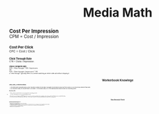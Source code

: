 <h1 align="center">Media Math</h1>

**<small>Cost Per Impression**<small>  
CPM = Cost / Impression

**<small>Cost Per Click**<small>  
CPC = Cost / Click

**<small>Click Through Rate**<small>  
CTR = Clicks / Impression

**<small>Video Complete Rate**<small>  
VCR = (View-throughs * 100) / Impressions  
OR     
VCR = (View-throughs / Impressions) * 100  
a “view through” typically refers to a viewer watching an entire video ad without skipping it


<h1 align="center">Workerbook Knowlege</h1>
  
**<small>25th, 50th, & 75th Percentiles**<small>  

1. Percentiles were calculated using OUTPUT tab which contains the new data, it calculates the percentile by each row, from column U to AD (the previous weekend friday date).
2. For this week's data, the 25th percentile is 354 means : For this week's data, 25% of the data would fall below the value 354 (ascending order)

**<small>v25, v50, & v75**<small>  
1. These v values are calculated by most_recent_week_data/corresponding_percentile.
- Ex: v25 is calculated by most_recent_week_data/25th percentile

1. Percentiles were calculated using OUTPUT tab which contains the new data, it calculates the percentile by each row, from column U to AD (the previous weekend friday date).
2. For this week's data, the 25th percentile is 354 means : For this week's data, 25% of the data would fall below the value 354 (ascending order)

<h1 align="center">Data Anomaly Check</h1>

**<small>When does percentile indicate non-issue?**<small>  
When most recent week's data is significantly:
1. Higher than 25th & 50th, but lower than 75th. (still within normalized range)
2. Lower than 75th & 50th, but higher than 25th.
3. If all higher/lower, but relevant metrics from most recent week are small numbers, that may indiciate the ad is still in QA (Making sure the quality is good before release to the public)
- Ex: When most recent data for CTR is significantly higher than all percentiles: Check relevant metrics (clicks & Impression), if they are low, might indiciate QA.
4. Higher than 25th & 50th,  75th. (still within normalized range)
5. Lower than 75th & 50th, but higher than 25th.

